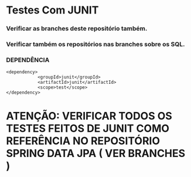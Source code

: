 # Testes Com JUNIT
### Verificar as branches deste repositório também.
### Verificar também os repositórios nas branches sobre os SQL.
### DEPENDÊNCIA
````
<dependency>
            <groupId>junit</groupId>
            <artifactId>junit</artifactId>
            <scope>test</scope>
</dependency>
````
# ATENÇÃO: VERIFICAR TODOS OS TESTES FEITOS DE JUNIT COMO REFERÊNCIA NO REPOSITÓRIO SPRING DATA JPA ( VER BRANCHES )

